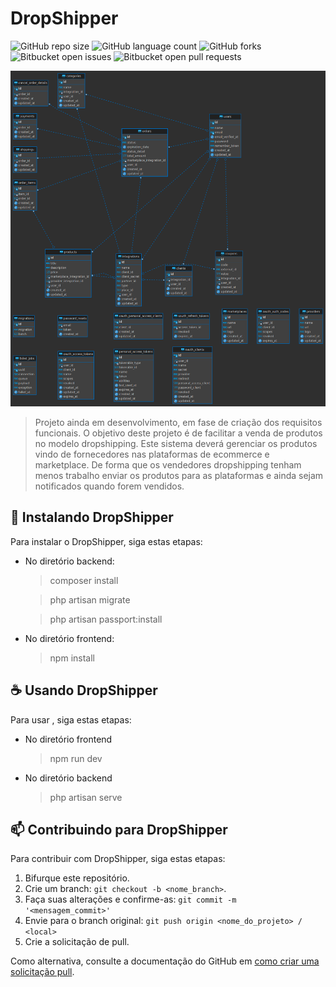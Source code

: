 # DropShipper

![GitHub repo size](https://img.shields.io/github/repo-size/stdmedoth/DropShipper?style=for-the-badge)
![GitHub language count](https://img.shields.io/github/languages/count/stdmedoth/DropShipper?style=for-the-badge)
![GitHub forks](https://img.shields.io/github/forks/stdmedoth/DropShipper?style=for-the-badge)
![Bitbucket open issues](https://img.shields.io/bitbucket/issues/stdmedoth/DropShipper?style=for-the-badge)
![Bitbucket open pull requests](https://img.shields.io/bitbucket/pr-raw/stdmedoth/DropShipper?style=for-the-badge)

<img src="project/database/er_diagram.png" alt="exemplo imagem">

> Projeto ainda em desenvolvimento, em fase de criação dos requisitos funcionais.
> O objetivo deste projeto é de facilitar a venda de produtos no modelo dropshipping.
> Este sistema deverá gerenciar os produtos vindo de fornecedores nas plataformas de ecommerce e marketplace.
> De forma que os vendedores dropshipping tenham menos trabalho enviar os produtos para as plataformas e ainda sejam notificados quando forem vendidos.

## 🚀 Instalando DropShipper

Para instalar o DropShipper, siga estas etapas:

- No diretório backend:

  > composer install

  > php artisan migrate

  > php artisan passport:install

- No diretório frontend:

  > npm install

## ☕ Usando DropShipper

Para usar <DropShipper>, siga estas etapas:

- No diretório frontend

  > npm run dev

- No diretório backend
  > php artisan serve

## 📫 Contribuindo para DropShipper

Para contribuir com DropShipper, siga estas etapas:

1. Bifurque este repositório.
2. Crie um branch: `git checkout -b <nome_branch>`.
3. Faça suas alterações e confirme-as: `git commit -m '<mensagem_commit>'`
4. Envie para o branch original: `git push origin <nome_do_projeto> / <local>`
5. Crie a solicitação de pull.

Como alternativa, consulte a documentação do GitHub em [como criar uma solicitação pull](https://help.github.com/en/github/collaborating-with-issues-and-pull-requests/creating-a-pull-request).
